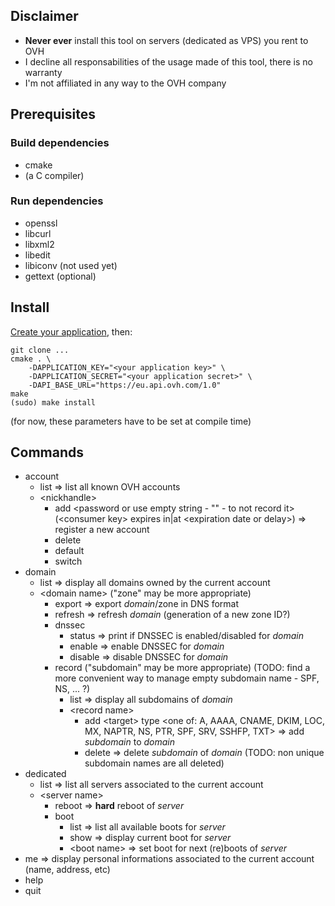 ## Disclaimer

* **Never ever** install this tool on servers (dedicated as VPS) you rent to OVH
* I decline all responsabilities of the usage made of this tool, there is no warranty
* I'm not affiliated in any way to the OVH company

## Prerequisites

### Build dependencies

* cmake
* (a C compiler)

### Run dependencies

* openssl
* libcurl
* libxml2
* libedit
* libiconv (not used yet)
* gettext (optional)

## Install

[Create your application](https://eu.api.ovh.com/createApp/), then:
```
git clone ...
cmake . \
    -DAPPLICATION_KEY="<your application key>" \
    -DAPPLICATION_SECRET="<your application secret>" \
    -DAPI_BASE_URL="https://eu.api.ovh.com/1.0"
make
(sudo) make install
```
(for now, these parameters have to be set at compile time)

## Commands

* account
    * list => list all known OVH accounts
    * \<nickhandle>
        * add \<password or use empty string - "" - to not record it> (\<consumer key> expires in|at \<expiration date or delay>) => register a new account
        * delete
        * default
        * switch
* domain
    * list => display all domains owned by the current account
    * \<domain name> ("zone" may be more appropriate)
        * export => export *domain*/zone in DNS format
        * refresh => refresh *domain* (generation of a new zone ID?)
        * dnssec
            * status => print if DNSSEC is enabled/disabled for *domain*
            * enable => enable DNSSEC for *domain*
            * disable => disable DNSSEC for *domain*
        * record ("subdomain" may be more appropriate) (TODO: find a more convenient way to manage empty subdomain name - SPF, NS, ... ?)
            * list => display all subdomains of *domain*
            * \<record name>
                * add \<target> type \<one of: A, AAAA, CNAME, DKIM, LOC, MX, NAPTR, NS, PTR, SPF, SRV, SSHFP, TXT> => add *subdomain* to *domain*
                * delete => delete *subdomain* of *domain* (TODO: non unique subdomain names are all deleted)
* dedicated
    * list => list all servers associated to the current account
    * \<server name>
        * reboot => **hard** reboot of *server*
        * boot
            * list => list all available boots for *server*
            * show => display current boot for *server*
            * \<boot name> => set boot for next (re)boots of *server*
* me => display personal informations associated to the current account (name, address, etc)
* help
* quit
